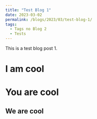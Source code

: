 ```yaml
---
title: "Test Blog 1"
date: 2023-03-02
permalink: /blogs/2023/03/test-blog-1/
tags:
  - Tags no Blog 2
  - Tests
---
```


This is a test blog post 1.

# I am cool

# You are cool

## We are cool
